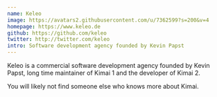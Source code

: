 ```yaml
---
name: Keleo
image: https://avatars2.githubusercontent.com/u/7362599?s=200&v=4
homepage: https://www.keleo.de
github: https://github.com/keleo
twitter: http://twitter.com/keleo
intro: Software development agency founded by Kevin Papst
---
```


Keleo is a commercial software development agency founded by Kevin Papst,
long time maintainer of  Kimai 1 and the developer of Kimai 2.

You will likely not find someone else who knows more about Kimai.
